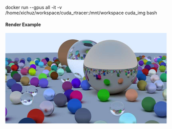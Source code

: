 docker run --gpus all -it -v /home/xichuz/workspace/cuda_rtracer:/mnt/workspace cuda_img bash

#### Render Example

![Render Result](output/balls_final.jpg)
